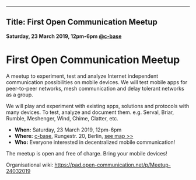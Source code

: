
---
Title: First Open Communication Meetup
---

**Saturday, 23 March 2019, 12pm-6pm [@c-base](https://www.c-base.org/)**

# First Open Communication Meetup

A meetup to experiment, test and analyze Internet independent communication possibilities on mobile devices. We will test mobile apps for peer-to-peer networks, mesh communication and delay tolerant networks as a group.

We will play and experiment with existing apps, solutions and protocols with many devices. To test, analyze and document them. e.g. Serval, Briar, Rumble, Meshenger, Wind, Chime, Clatter, etc.

* **When:** Saturday, 23 March 2019, 12pm-6pm
* **Where:** [c-base](https://www.c-base.org/), Rungestr. 20, Berlin, [see map >>](https://www.openstreetmap.org/node/260050809)
* **Who:** Everyone interested in decentralized mobile communication!

The meetup is open and free of charge. Bring your mobile devices!

Organisational wiki: https://pad.open-communication.net/p/Meetup-24032019
